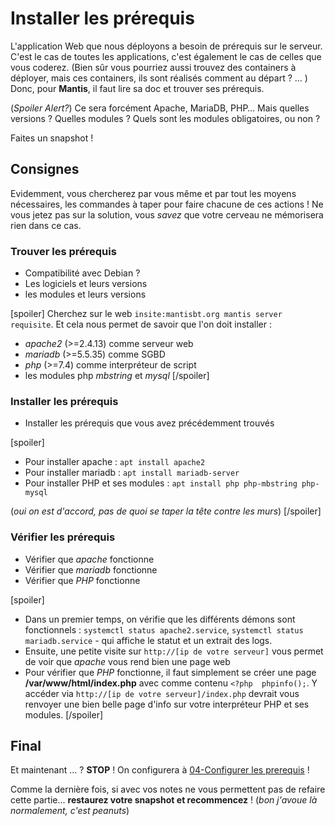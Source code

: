 # Installer les prérequis
L'application Web que nous déployons a besoin de prérequis sur le serveur. C'est le cas de toutes les applications, c'est également le cas de celles que vous coderez.  (Bien sûr vous pourriez aussi trouvez des containers à déployer, mais ces containers, ils sont réalisés comment au départ ? … )  Donc, pour **Mantis**, il faut lire sa doc et trouver ses prérequis.  

(_Spoiler Alert?_) Ce sera forcément Apache, MariaDB, PHP…  Mais quelles versions ? Quelles modules ? Quels sont les modules obligatoires, ou non ?

<div class="astuce">Faites un snapshot !</div>

## Consignes
Evidemment, vous chercherez par vous même et par tout les moyens nécessaires, les commandes à taper pour faire chacune de ces actions ! Ne vous jetez pas sur la solution, vous _savez_ que votre cerveau ne mémorisera rien dans ce cas.
### Trouver les prérequis
 - Compatibilité avec Debian ?
 - Les logiciels et leurs versions
 - les modules et leurs versions

[spoiler]
Cherchez sur le web `insite:mantisbt.org mantis server requisite`. Et cela nous permet de savoir que l'on doit installer :
 +  _apache2_ (>=2.4.13) comme serveur web
 + _mariadb_ (>=5.5.35) comme SGBD
 + _php_ (>=7.4) comme interpréteur de script
 + les modules php _mbstring_ et _mysql_ 
[/spoiler]

### Installer les prérequis
 - Installer les prérequis que vous avez précédemment trouvés

[spoiler]
 - Pour installer apache : `apt install apache2`
 - Pour installer mariadb : `apt install mariadb-server`
 - Pour installer PHP et ses modules : `apt install php php-mbstring php-mysql`

(_oui on est d'accord, pas de quoi se taper la tête contre les murs_)
[/spoiler]

### Vérifier les prérequis
 - Vérifier que _apache_ fonctionne
 - Vérifier que _mariadb_ fonctionne
 - Vérifier que _PHP_ fonctionne

[spoiler]
 - Dans un premier temps, on vérifie que les différents démons sont fonctionnels : `systemctl status apache2.service`, `systemctl status mariadb.service` - qui affiche le statut et un extrait des logs.
 - Ensuite, une petite visite sur `http://[ip de votre serveur]` vous permet de voir que _apache_ vous rend bien une page web
 - Pour vérifier que _PHP_ fonctionne, il faut simplement se créer une page **/var/www/html/index.php** avec comme contenu `<?php  phpinfo();`. Y accéder via `http://[ip de votre serveur]/index.php` devrait vous renvoyer une bien belle page d'info sur votre interpréteur PHP et ses modules.
[/spoiler]

## Final
Et maintenant ... ? **STOP** ! On configurera à [04-Configurer les prerequis](./CoursApache/Chapitres/04-Configurer%20les%20prerequis.md) !

Comme la dernière fois, si avec vos notes ne vous permettent pas de refaire cette partie... **restaurez votre snapshot et recommencez** ! (_bon j'avoue là normalement, c'est peanuts_)

